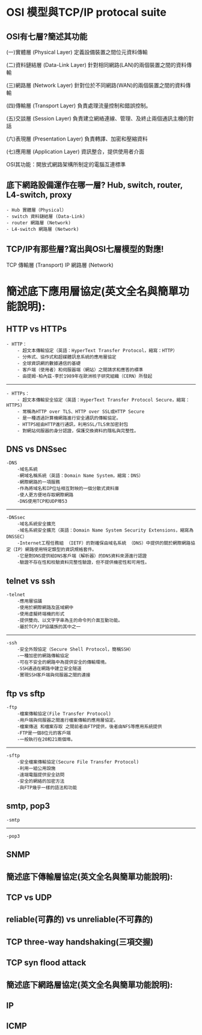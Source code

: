 # OSI 模型與TCP/IP protocal suite

## OSI有七層?簡述其功能

(一)實體層 (Physical Layer) 定義設備裝置之間位元資料傳輸

(二)資料鏈結層 (Data-Link Layer) 針對相同網路(LAN)的兩個裝置之間的資料傳輸

(三)網路層 (Network Layer) 針對位於不同網路(WAN)的兩個裝置之間的資料傳輸

(四)傳輸層 (Transport Layer) 負責處理流量控制和錯誤控制。

(五)交談層 (Session Layer) 負責建立網絡連線、管理、及終止兩個通訊主機的對話

(六)表現層 (Presentation Layer) 負責轉譯、加密和壓縮資料

(七)應用層 (Application Layer) 資訊整合，提供使用者介面

OSI其功能：開放式網路架構所制定的電腦互連標準

## 底下網路設備運作在哪一層? Hub, switch, router, L4-switch, proxy
    - Hub 實體層（Physical）
    - switch 資料鏈結層 (Data-Link)
    - router 網路層 (Network)
    - L4-switch 網路層 (Network)

## TCP/IP有那些層?寫出與OSI七層模型的對應!
TCP 傳輸層 (Transport)
IP 網路層 (Network)

# 簡述底下應用層協定(英文全名與簡單功能說明):
## HTTP vs HTTPs
    - HTTP：
        - 超文本傳輸協定（英語：HyperText Transfer Protocol，縮寫：HTTP）
        - 分佈式、協作式和超媒體訊息系統的應用層協定
        - 全球資訊網的數據通信的基礎
        - 客戶端（使用者）和伺服器端（網站）之間請求和應答的標準
        - 由提姆·柏內茲-李於1989年在歐洲核子研究組織（CERN）所發起
   -------------------------------------------------------------
   
    - HTTPs：
        - 超文本傳輸安全協定（英語：HyperText Transfer Protocol Secure，縮寫：HTTPS)
        - 常稱為HTTP over TLS、HTTP over SSL或HTTP Secure
        - 是一種透過計算機網路進行安全通訊的傳輸協定。
        - HTTPS經由HTTP進行通訊，利用SSL/TLS來加密封包
        - 對網站伺服器的身分認證，保護交換資料的隱私與完整性。

## DNS vs DNSsec
    -DNS
        -域名系統
        -網域名稱系統（英語：Domain Name System，縮寫：DNS）
        -網際網路的一項服務
        -作為將域名和IP位址相互對映的一個分散式資料庫
        -使人更方便地存取網際網路
        -DNS使用TCP和UDP埠53
  -------------------------------------------------------------
  
    -DNSsec
        -域名系統安全擴充
        -域名系統安全擴充（英語：Domain Name System Security Extensions，縮寫為DNSSEC）
        -Internet工程任務組 （IETF）的對確保由域名系統 （DNS）中提供的關於網際網路協定（IP）網路使用特定類型的資訊規格套件。
        -它是對DNS提供給DNS客戶端（解析器）的DNS資料來源進行認證
        -驗證不存在性和校驗資料完整性驗證，但不提供機密性和可用性。

## telnet vs ssh
    -telnet 
        -應用層協議
        -使用於網際網路及區域網中
        -使用虛擬終端機的形式
        -提供雙向、以文字字串為主的命令列介面互動功能。
        -屬於TCP/IP協議族的其中之一
  ------------------------------------------------------------- 
  
    -ssh
        -安全外殼協定（Secure Shell Protocol，簡稱SSH）
        -一種加密的網路傳輸協定
        -可在不安全的網路中為提供安全的傳輸環境。
        -SSH通過在網路中建立安全隧道
        -實現SSH客戶端與伺服器之間的連接 
        
## ftp vs sftp
    -ftp
        -檔案傳輸協定(File Transfer Protocol)
        -用戶端與伺服器之間進行檔案傳輸的應用層協定。
        -檔案傳送 和檔案存取 之間前者由FTP提供，後者由NFS等應用系統提供
        -FTP是一個8位元的客戶端
        -一般執行在20和21兩個埠。
        
  ------------------------------------------------------------- 
    
    -sftp
        -安全檔案傳輸協定(Secure File Transfer Protocol)
        -利用一組公用設施
        -遠端電腦提供安全訪問
        -安全的網絡的加密方法
        -與FTP幾乎一樣的語法和功能
        
## smtp, pop3
    -smtp
    
  ------------------------------------------------------------- 
  
    -pop3
    

## SNMP

## 簡述底下傳輸層協定(英文全名與簡單功能說明):

## TCP vs UDP

## reliable(可靠的) vs unreliable(不可靠的)

## TCP three-way handshaking(三項交握)


## TCP syn flood attack

## 簡述底下網路層協定(英文全名與簡單功能說明):

## IP

## ICMP
